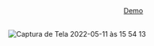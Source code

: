 
<div align="center">
     <a href="https://restaurantejs-adrianalatorre.netlify.app/" target="_blank">Demo</a>
     </div>
     <br/>
     
 ![Captura de Tela 2022-05-11 às 15 54 13](https://user-images.githubusercontent.com/101880897/167928143-5e2d5157-5b96-4839-9bac-f2a0d968e4f2.png)
